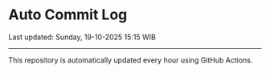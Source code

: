 # Auto Commit Log

Last updated: Sunday, 19-10-2025 15:15 WIB

---

This repository is automatically updated every hour using GitHub Actions.
